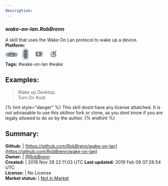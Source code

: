 ```yaml
---
description: 
---
```


### _wake-on-lan.RobBrenn_  
A skill that uses the Wake On Lan protocol to wake up a device.  
**Platform:**  
 ![Mark I](../.gitbook/assets/mark-1-icon.png)  ![Mark II](../.gitbook/assets/mark-2-icon.png)  ![Picroft](../.gitbook/assets/picroft-icon.png)  ![plasmoid](../.gitbook/assets/kde.png)   
**Tags:** \#wake-on-lan \#wake   
## Examples:  
> Wake up Desktop.  
> Turn On Kodi.  
  
{% hint style="danger" %}
This skill dosnt have any license attatched. It is not adviasable to use this skillnor fork or clone, as you dont know if you are legaly allowed to do so by the auhtor.
{% endhint %}
  
## Summary:  
**Github:** | [https://github.com/RobBrenn/wake-on-lan](https://github.com/RobBrenn/wake-on-lan)  
**Owner:** | [@RobBrenn](https://github.com/RobBrenn)  
**Created:** | 2018 Nov 28 22:11:03 UTC  **Last updated:** 2019 Feb 09 07:28:54 UTC  
**License:** | No License  
**Market status:** | [Not in Market](https://market.mycroft.ai/skill/)  
